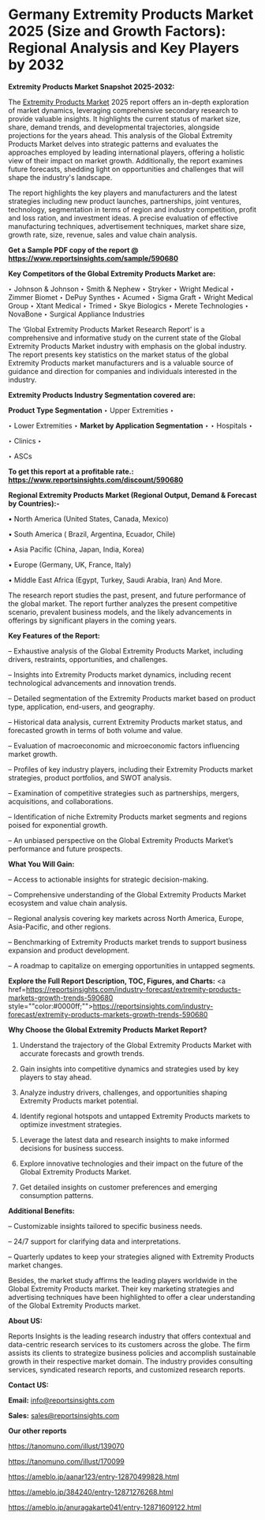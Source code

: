 # Germany Extremity Products Market 2025 (Size and Growth Factors): Regional Analysis and Key Players by 2032

<strong>Extremity Products Market Snapshot 2025-2032:</strong>

The <a href=https://www.reportsinsights.com/sample/590680>Extremity Products Market</a> 2025 report offers an in-depth exploration of market dynamics, leveraging comprehensive secondary research to provide valuable insights. It highlights the current status of market size, share, demand trends, and developmental trajectories, alongside projections for the years ahead. This analysis of the Global Extremity Products Market delves into strategic patterns and evaluates the approaches employed by leading international players, offering a holistic view of their impact on market growth. Additionally, the report examines future forecasts, shedding light on opportunities and challenges that will shape the industry's landscape.

The report highlights the key players and manufacturers and the latest strategies including new product launches, partnerships, joint ventures, technology, segmentation in terms of region and industry competition, profit and loss ration, and investment ideas. A precise evaluation of effective manufacturing techniques, advertisement techniques, market share size, growth rate, size, revenue, sales and value chain analysis.

<strong>Get a Sample PDF copy of the report @ <a href=https://www.reportsinsights.com/sample/590680 style=color:#0000ff;>https://www.reportsinsights.com/sample/590680</a></strong>

<strong>Key Competitors of the Global Extremity Products Market are:</strong>

‣ Johnson & Johnson
‣ Smith & Nephew
‣ Stryker
‣ Wright Medical
‣ Zimmer Biomet
‣ DePuy Synthes
‣ Acumed
‣ Sigma Graft
‣ Wright Medical Group
‣ Xtant Medical
‣ Trimed
‣ Skye Biologics
‣ Merete Technologies
‣ NovaBone
‣ Surgical Appliance Industries

The ‘Global Extremity Products Market Research Report’ is a comprehensive and informative study on the current state of the Global Extremity Products Market industry with emphasis on the global industry. The report presents key statistics on the market status of the global Extremity Products market manufacturers and is a valuable source of guidance and direction for companies and individuals interested in the industry.

<strong>Extremity Products Industry Segmentation covered are:</strong>

<strong>Product Type Segmentation</strong>
‣
Upper Extremities
‣ 

‣ Lower Extremities
‣ 
<strong>Market by Application Segmentation</strong>
‣
‣  Hospitals
‣ 

‣ Clinics
‣ 

‣ ASCs

<strong>To get this report at a profitable rate.: <a href=https://www.reportsinsights.com/discount/590680 style=color:#0000ff;>https://www.reportsinsights.com/discount/590680</a></strong>

<strong>Regional Extremity Products Market (Regional Output, Demand &amp; Forecast by Countries):-</strong>

• North America (United States, Canada, Mexico)

• South America ( Brazil, Argentina, Ecuador, Chile)

• Asia Pacific (China, Japan, India, Korea)

• Europe (Germany, UK, France, Italy)

• Middle East Africa (Egypt, Turkey, Saudi Arabia, Iran) And More.

The research report studies the past, present, and future performance of the global market. The report further analyzes the present competitive scenario, prevalent business models, and the likely advancements in offerings by significant players in the coming years.

<strong>Key Features of the Report:</strong>

– Exhaustive analysis of the Global Extremity Products Market, including drivers, restraints, opportunities, and challenges.

– Insights into Extremity Products market dynamics, including recent technological advancements and innovation trends.

– Detailed segmentation of the Extremity Products market based on product type, application, end-users, and geography.

– Historical data analysis, current Extremity Products market status, and forecasted growth in terms of both volume and value.

– Evaluation of macroeconomic and microeconomic factors influencing market growth.

– Profiles of key industry players, including their Extremity Products market strategies, product portfolios, and SWOT analysis.

– Examination of competitive strategies such as partnerships, mergers, acquisitions, and collaborations.

– Identification of niche Extremity Products market segments and regions poised for exponential growth.

– An unbiased perspective on the Global Extremity Products Market’s performance and future prospects.

<strong>What You Will Gain:</strong>

– Access to actionable insights for strategic decision-making.

– Comprehensive understanding of the Global Extremity Products Market ecosystem and value chain analysis.

– Regional analysis covering key markets across North America, Europe, Asia-Pacific, and other regions.

– Benchmarking of Extremity Products market trends to support business expansion and product development.

– A roadmap to capitalize on emerging opportunities in untapped segments.

<strong>Explore the Full Report Description, TOC, Figures, and Charts:</strong>
<a href=https://reportsinsights.com/industry-forecast/extremity-products-markets-growth-trends-590680 style=""color:#0000ff;"">https://reportsinsights.com/industry-forecast/extremity-products-markets-growth-trends-590680</a>

<strong>Why Choose the Global Extremity Products Market Report?</strong>

1. Understand the trajectory of the Global Extremity Products Market with accurate forecasts and growth trends.

2. Gain insights into competitive dynamics and strategies used by key players to stay ahead.

3. Analyze industry drivers, challenges, and opportunities shaping Extremity Products market potential.

4. Identify regional hotspots and untapped Extremity Products markets to optimize investment strategies.

5. Leverage the latest data and research insights to make informed decisions for business success.

6. Explore innovative technologies and their impact on the future of the Global Extremity Products Market.

7. Get detailed insights on customer preferences and emerging consumption patterns.

<strong>Additional Benefits:</strong>

– Customizable insights tailored to specific business needs.

– 24/7 support for clarifying data and interpretations.

– Quarterly updates to keep your strategies aligned with Extremity Products market changes.

Besides, the market study affirms the leading players worldwide in the Global Extremity Products market. Their key marketing strategies and advertising techniques have been highlighted to offer a clear understanding of the Global Extremity Products market.

<strong><strong>About US</strong>:</strong>

Reports Insights is the leading research industry that offers contextual and data-centric research services to its customers across the globe. The firm assists its clients to strategize business policies and accomplish sustainable growth in their respective market domain. The industry provides consulting services, syndicated research reports, and customized research reports.

<strong>Contact US:</strong>

<p class=><b>Email:</b> <a href=mailto:info@reportsinsights.com>info@reportsinsights.com</a></p>
<p class=><b>Sales:</b> <a href=mailto:sales@reportsinsights.com>sales@reportsinsights.com</a></p>

<strong>Our other reports</strong>

<a href=https://tanomuno.com/illust/139070>https://tanomuno.com/illust/139070</a>

<a href=https://tanomuno.com/illust/170099>https://tanomuno.com/illust/170099</a>

<a href=https://ameblo.jp/aanar123/entry-12870499828.html>https://ameblo.jp/aanar123/entry-12870499828.html</a>

<a href=https://ameblo.jp/384240/entry-12871276268.html>https://ameblo.jp/384240/entry-12871276268.html</a>

<a href=https://ameblo.jp/anuragakarte041/entry-12871609122.html>https://ameblo.jp/anuragakarte041/entry-12871609122.html</a>
